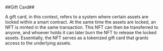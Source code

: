 ##Gift Card##

A gift card, in this context, refers to a system where certain assets are locked within a smart contract. At the same time the assets are locked, an NFT is minted in the same transaction. This NFT can then be transferred to anyone, and whoever holds it can later burn the NFT to release the locked assets. Essentially, the NFT serves as a tokenized gift card that grants access to the underlying assets.
